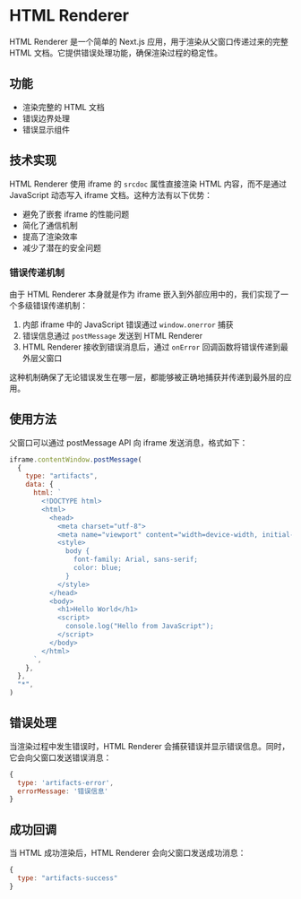 # HTML Renderer

HTML Renderer 是一个简单的 Next.js 应用，用于渲染从父窗口传递过来的完整 HTML 文档。它提供错误处理功能，确保渲染过程的稳定性。

## 功能

- 渲染完整的 HTML 文档
- 错误边界处理
- 错误显示组件

## 技术实现

HTML Renderer 使用 iframe 的 `srcdoc` 属性直接渲染 HTML 内容，而不是通过 JavaScript 动态写入 iframe 文档。这种方法有以下优势：

- 避免了嵌套 iframe 的性能问题
- 简化了通信机制
- 提高了渲染效率
- 减少了潜在的安全问题

### 错误传递机制

由于 HTML Renderer 本身就是作为 iframe 嵌入到外部应用中的，我们实现了一个多级错误传递机制：

1. 内部 iframe 中的 JavaScript 错误通过 `window.onerror` 捕获
2. 错误信息通过 `postMessage` 发送到 HTML Renderer
3. HTML Renderer 接收到错误消息后，通过 `onError` 回调函数将错误传递到最外层父窗口

这种机制确保了无论错误发生在哪一层，都能够被正确地捕获并传递到最外层的应用。

## 使用方法

父窗口可以通过 postMessage API 向 iframe 发送消息，格式如下：

```javascript
iframe.contentWindow.postMessage(
  {
    type: "artifacts",
    data: {
      html: `
        <!DOCTYPE html>
        <html>
          <head>
            <meta charset="utf-8">
            <meta name="viewport" content="width=device-width, initial-scale=1.0">
            <style>
              body {
                font-family: Arial, sans-serif;
                color: blue;
              }
            </style>
          </head>
          <body>
            <h1>Hello World</h1>
            <script>
              console.log("Hello from JavaScript");
            </script>
          </body>
        </html>
      `,
    },
  },
  "*",
)
```

## 错误处理

当渲染过程中发生错误时，HTML Renderer 会捕获错误并显示错误信息。同时，它会向父窗口发送错误消息：

```javascript
{
  type: 'artifacts-error',
  errorMessage: '错误信息'
}
```

## 成功回调

当 HTML 成功渲染后，HTML Renderer 会向父窗口发送成功消息：

```javascript
{
  type: "artifacts-success"
}
```
